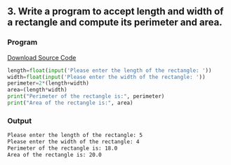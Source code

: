 ## 3. Write a program to accept length and width of a rectangle and compute its perimeter and area.

<!-- ### Flowchart
![Image](./p3.png) -->

### Program
[Download Source Code](./p3.py ':ignore')
```python
length=float(input('Please enter the length of the rectangle: '))
width=float(input('Please enter the width of the rectangle: '))
perimeter=2*(length+width)
area=(length*width)
print("Perimeter of the rectangle is:", perimeter)
print("Area of the rectangle is:", area)
```

### Output

```bash
Please enter the length of the rectangle: 5
Please enter the width of the rectangle: 4
Perimeter of the rectangle is: 18.0
Area of the rectangle is: 20.0
```

